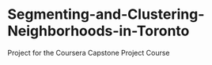 # Segmenting-and-Clustering-Neighborhoods-in-Toronto
Project for the Coursera Capstone Project Course
